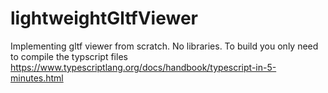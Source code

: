 # lightweightGltfViewer
Implementing gltf viewer from scratch. No libraries.
To build you only need to compile the typscript files https://www.typescriptlang.org/docs/handbook/typescript-in-5-minutes.html
